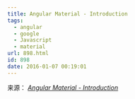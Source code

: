 ```yaml
---
title: Angular Material - Introduction
tags:
  - angular
  - google
  - Javascript
  - material
url: 898.html
id: 898
date: 2016-01-07 00:19:01
---
```


来源： _[Angular Material - Introduction](https://material.angularjs.org/HEAD/)_